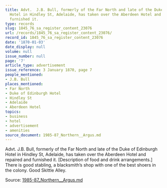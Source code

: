 ```yaml
---
title: Advt.  J.B. Bull, formerly of the Far North and late of the Duke of Edinburgh
  Hotel in Hindley St, Adelaide, has taken over the Aberdeen Hotel and repaired and
  furnished it.
type: records
slug: 1845_76_sa_register_content_23076
url: /records/1845_76_sa_register_content_23076/
record_id: 1845_76_sa_register_content_23076
date: '1870-01-03'
date_display: null
volume: null
issue_number: null
page: '7'
article_type: advertisement
issue_reference: 3 January 1870, page 7
people_mentioned:
- J.B. Bull
places_mentioned:
- Far North
- Duke of Edinburgh Hotel
- Hindley St
- Adelaide
- Aberdeen Hotel
topics:
- business
- hotel
- advertisement
- amenities
source_document: 1985-87_Northern__Argus.md
---
```


Advt.  J.B. Bull, formerly of the Far North and late of the Duke of Edinburgh Hotel in Hindley St, Adelaide, has taken over the Aberdeen Hotel and repaired and furnished it.  [Description of food and drink arrangements.] There is good stabling, a blacksmith’s shop with one of the best shoers in the colony.  Good Skittle Alley.

Source: [1985-87_Northern__Argus.md](/downloads/markdown/1985-87_Northern__Argus.md)
